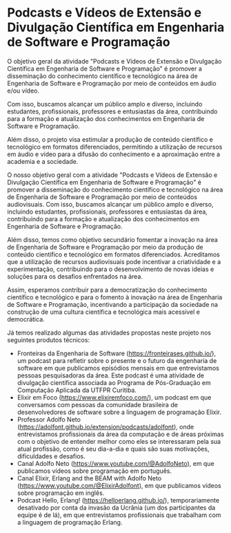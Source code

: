 # Podcasts e Vídeos de Extensão e Divulgação Científica em Engenharia de Software e Programação

O objetivo geral da atividade "Podcasts e Vídeos de Extensão e Divulgação Científica em Engenharia de Software e Programação" é promover a disseminação do conhecimento científico e tecnológico na área de Engenharia de Software e Programação por meio de conteúdos em áudio e/ou vídeo.

Com isso, buscamos alcançar um público amplo e diverso, incluindo estudantes, profissionais, professores e entusiastas da área, contribuindo para a formação e atualização dos conhecimentos em Engenharia de Software e Programação.

Além disso, o projeto visa estimular a produção de conteúdo científico e tecnológico em formatos diferenciados, permitindo a utilização de recursos em áudio e vídeo para a difusão do conhecimento e a aproximação entre a academia e a sociedade.

O nosso objetivo geral com a atividade "Podcasts e Vídeos de Extensão e Divulgação Científica em Engenharia de Software e Programação" é promover a disseminação do conhecimento científico e tecnológico na área de Engenharia de Software e Programação por meio de conteúdos audiovisuais. Com isso, buscamos alcançar um público amplo e diverso, incluindo estudantes, profissionais, professores e entusiastas da área, contribuindo para a formação e atualização dos conhecimentos em Engenharia de Software e Programação.

Além disso, temos como objetivo secundário fomentar a inovação na área de Engenharia de Software e Programação por meio da produção de conteúdo científico e tecnológico em formatos diferenciados. Acreditamos que a utilização de recursos audiovisuais pode incentivar a criatividade e a experimentação, contribuindo para o desenvolvimento de novas ideias e soluções para os desafios enfrentados na área.

Assim, esperamos contribuir para a democratização do conhecimento científico e tecnológico e para o fomento à inovação na área de Engenharia de Software e Programação, incentivando a participação da sociedade na construção de uma cultura científica e tecnológica mais acessível e democrática.

Já temos realizado algumas das atividades propostas neste projeto nos seguintes produtos técnicos:
- Fronteiras da Engenharia de Software (https://fronteirases.github.io/), um podcast para refletir sobre o presente e o futuro da engenharia de software em que publicamos episódios mensais em que entrevistamos pessoas pesquisadoras da área. Este podcast é uma atividade de divulgação científica associada ao Programa de Pós-Graduação em Computação Aplicada da UTFPR Curitiba. 
- Elixir em Foco (https://www.elixiremfoco.com/), um podcast em que conversamos com pessoas da comunidade brasileira de desenvolvedores de software sobre a linguagem de programação Elixir.
- Professor Adolfo Neto (https://adolfont.github.io/extension/podcasts/adolfont), onde  entrevistamos profissionais da área da computação e de áreas próximas com o objetivo de entender melhor como eles se interessaram pela sua atual profissão, como é seu dia-a-dia e quais são suas motivações, dificuldades e desafios.
- Canal Adolfo Neto (https://www.youtube.com/@AdolfoNeto), em que publicamos vídeos sobre programação em português.
- Canal Elixir, Erlang and the BEAM with Adolfo Neto (https://www.youtube.com/@ElixirAdolfont), em que publicamos vídeos sobre programação em inglês.
- Podcast Hello, Erlang! (https://helloerlang.github.io/), temporariamente desativado por conta da invasão da Ucrânia (um dos participantes da equipe é de lá), em que entrevistamos profissionais que trabalham com a linguagem de programação Erlang.
